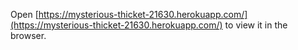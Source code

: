 Open [https://mysterious-thicket-21630.herokuapp.com/](https://mysterious-thicket-21630.herokuapp.com/) to view it in the browser.
